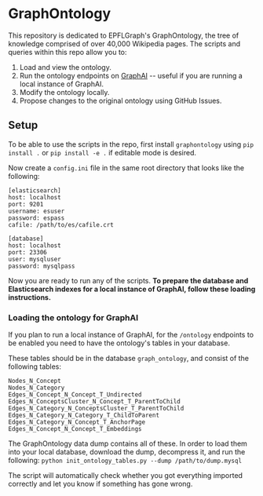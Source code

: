 # GraphOntology

This repository is dedicated to EPFLGraph's GraphOntology, the tree of knowledge
comprised of over 40,000 Wikipedia pages. The scripts and queries within this 
repo allow you to:
1. Load and view the ontology.
2. Run the ontology endpoints on [GraphAI](https://github.com/epflgraph/graphai) -- useful if you are running a local instance of GraphAI.
3. Modify the ontology locally.
4. Propose changes to the original ontology using GitHub Issues.

## Setup

To be able to use the scripts in the repo, first install `graphontology` using `pip install .` or 
`pip install -e .` if editable mode is desired.

Now create a `config.ini` file in the same root directory that looks like the following:
```
[elasticsearch]
host: localhost
port: 9201
username: esuser
password: espass
cafile: /path/to/es/cafile.crt

[database]
host: localhost
port: 23306
user: mysqluser
password: mysqlpass
```
Now you are ready to run any of the scripts. **To prepare the database and Elasticsearch indexes for 
a local instance of GraphAI, follow these loading instructions.**

### Loading the ontology for GraphAI

If you plan to run a local instance of GraphAI, for the `/ontology` endpoints 
to be enabled you need to have the ontology's tables in your database.

These tables should be in the database `graph_ontology`, and consist of the following tables:
```
Nodes_N_Concept
Nodes_N_Category
Edges_N_Concept_N_Concept_T_Undirected
Edges_N_ConceptsCluster_N_Concept_T_ParentToChild
Edges_N_Category_N_ConceptsCluster_T_ParentToChild
Edges_N_Category_N_Category_T_ChildToParent
Edges_N_Category_N_Concept_T_AnchorPage
Edges_N_Concept_N_Concept_T_Embeddings
```

The GraphOntology data dump contains all of these. In order to load them into your local database,
download the dump, decompress it, and run the following:
`python init_ontology_tables.py --dump /path/to/dump.mysql`

The script will automatically check whether you got everything imported correctly and let you know 
if something has gone wrong.
